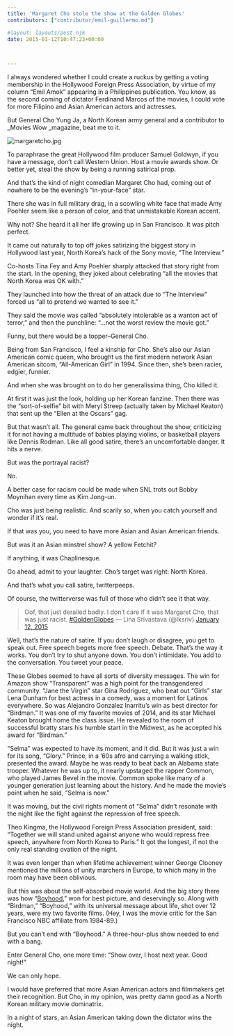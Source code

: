 ```yaml
---
title: 'Margaret Cho stole the show at the Golden Globes'
contributors: ["contributor/emil-guillermo.md"]

#layout: layouts/post.njk
date: 2015-01-12T10:47:23+00:00



---
```


I always wondered whether I could create a ruckus by getting a voting membership
in the Hollywood Foreign Press Association, by virtue of my column “Emil Amok”
appearing in a Philippines publication. You know, as the second coming of
dictator Ferdinand Marcos of the movies, I could vote for more Filipino and
Asian American actors and actresses.

But General Cho Yung Ja, a North Korean army general and a contributor to
\_Movies Wow \_magazine, beat me to it.

![margaretcho.jpg](/uploads/margaretcho.jpg)

To paraphrase the great Hollywood film producer Samuel Goldwyn, if you have a
message, don’t call Western Union. Host a movie awards show. Or better yet,
steal the show by being a running satirical prop.

And that’s the kind of night comedian Margaret Cho had, coming out of nowhere to
be the evening’s “in-your-face” star.

There she was in full military drag, in a scowling white face that made Amy
Poehler seem like a person of color, and that unmistakable Korean accent.

Why not? She heard it all her life growing up in San Francisco. It was pitch
perfect.

It came out naturally to top off jokes satirizing the biggest story in Hollywood
last year, North Korea’s hack of the Sony movie, “The Interview.”

Co-hosts Tina Fey and Amy Poehler sharply attacked that story right from the
start. In the opening, they joked about celebrating “all the movies that North
Korea was OK with.”

They launched into how the threat of an attack due to “The Interview” forced us
“all to pretend we wanted to see it.”

They said the movie was called “absolutely intolerable as a wanton act of
terror,” and then the punchline: “…not the worst review the movie got.”

Funny, but there would be a topper–General Cho.

Being from San Francisco, I feel a kinship for Cho. She’s also our Asian
American comic queen, who brought us the first modern network Asian American
sitcom, “All-American Girl” in 1994. Since then, she’s been racier, edgier,
funnier.

And when she was brought on to do her generalissima thing, Cho killed it.

At first it was just the look, holding up her Korean fanzine. Then there was the
“sort-of-selfie” bit with Meryl Streep (actually taken by Michael Keaton) that
sent up the “Ellen at the Oscars” gag.

But that wasn’t all. The general came back throughout the show, criticizing it
for not having a multitude of babies playing violins, or basketball players like
Dennis Rodman. Like all good satire, there’s an uncomfortable danger. It hits a
nerve.

But was the portrayal racist?

No.

A better case for racism could be made when SNL trots out Bobby Moynihan every
time as Kim Jong-un.

Cho was just being realistic. And scarily so, when you catch yourself and wonder
if it’s real.

If that was you, you need to have more Asian and Asian American friends.

But was it an Asian minstrel show? A yellow Fetchit?

If anything, it was Chaplinesque.

Go ahead, admit to your laughter. Cho’s target was right: North Korea.

And that’s what you call satire, twitterpeeps.

Of course, the twitterverse was full of those who didn’t see it that way.

> Oof, that just derailed badly. I don’t care if it was Margaret Cho, that was
> just racist. [#GoldenGlobes](https://twitter.com/hashtag/GoldenGlobes?src=hash) —
> Lina Srivastava (@lksriv) [January 12,
> 2015](https://twitter.com/lksriv/status/554464947082907648)

Well, that’s the nature of satire. If you don’t laugh or disagree, you get to
speak out. Free speech begets more free speech. Debate. That’s the way it works.
You don’t try to shut anyone down. You don’t intimidate. You add to the
conversation. You tweet your peace.

These Globes seemed to have all sorts of diversity messages. The win for Amazon
show “Transparent” was a high point for the transgendered community. “Jane the
Virgin” star Gina Rodriguez, who beat out “Girls” star Lena Dunham for best
actress in a comedy, was a moment for Latinos everywhere. So was Alejandro
Gonzalez Inarritu’s win as best director for “Birdman.” It was one of my
favorite movies of 2014, and its star Michael Keaton brought home the class
issue. He revealed to the room of successful bratty stars his humble start in
the Midwest, as he accepted his award for “Birdman.”

“Selma” was expected to have its moment, and it did. But it was just a win for
its song, “Glory.” Prince, in a ’60s afro and carrying a walking stick,
presented the award. Maybe he was ready to beat back an Alabama state trooper.
Whatever he was up to, it nearly upstaged the rapper Common, who played James
Bevel in the movie. Common spoke like many of a younger generation just learning
about the history. And he made the movie’s point when he said, “Selma is now.”

It was moving, but the civil rights moment of “Selma” didn’t resonate with the
night like the fight against the repression of free speech.

Theo Kingma, the Hollywood Foreign Press Association president, said: “Together
we will stand united against anyone who would repress free speech, anywhere from
North Korea to Paris.” It got the longest, if not the only real standing ovation
of the night.

It was even longer than when lifetime achievement winner George Clooney
mentioned the millions of unity marchers in Europe, to which many in the room
may have been oblivious.

But this was about the self-absorbed movie world. And the big story there was
how “[Boyhood](https://diverseeducation.com/article/66664/),” won for best
picture, and deservingly so. Along with “Birdman,” “Boyhood,” with its universal
message about life, shot over 12 years, were my two favorite films. (Hey, I was
the movie critic for the San Francisco NBC affiliate from 1984-89.)

But you can’t end with “Boyhood.” A three-hour-plus show needed to end with a
bang.

Enter General Cho, one more time: “Show over, I host next year. Good night!”

We can only hope.

I would have preferred that more Asian American actors and filmmakers get their
recognition. But Cho, in my opinion, was pretty damn good as a North Korean
military movie dominatrix.

In a night of stars, an Asian American taking down the dictator wins the night.
